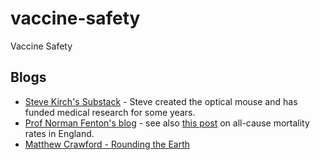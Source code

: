 # vaccine-safety
Vaccine Safety

## Blogs
- [Steve Kirch's Substack](https://stevekirsch.substack.com/) - Steve created the optical mouse and has funded medical research for some years.
- [Prof Norman Fenton's blog](https://www.normanfenton.com) - see also [this post](https://www.normanfenton.com/post/comparing-age-adjusted-all-cause-mortality-rates-in-england-between-vaccinated-and-unvaccinated) on all-cause mortality rates in England.
- [Matthew Crawford - Rounding the Earth](https://roundingtheearth.substack.com/)


